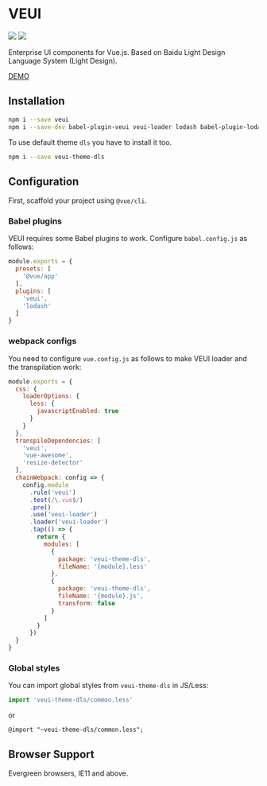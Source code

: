 # VEUI

[![](https://img.shields.io/github/actions/workflow/status/ecomfe/veui/test.yml?branch=main)](https://github.com/ecomfe/veui/actions/workflows/test.yml) [![](https://img.shields.io/codecov/c/github/ecomfe/veui)](https://codecov.io/gh/ecomfe/veui)

Enterprise UI components for Vue.js. Based on Baidu Light Design Language System (Light Design).

[DEMO](https://d20.veui.dev/)

## Installation

```sh
npm i --save veui
npm i --save-dev babel-plugin-veui veui-loader lodash babel-plugin-lodash less less-loader
```

To use default theme `dls` you have to install it too.

```sh
npm i --save veui-theme-dls
```

## Configuration

First, scaffold your project using `@vue/cli`.

### Babel plugins

VEUI requires some Babel plugins to work. Configure `babel.config.js` as follows:

```js
module.exports = {
  presets: [
    '@vue/app'
  ],
  plugins: [
    'veui',
    'lodash'
  ]
}
```

### webpack configs

You need to configure `vue.config.js` as follows to make VEUI loader and the transpilation work:

```js
module.exports = {
  css: {
    loaderOptions: {
      less: {
        javascriptEnabled: true
      }
    }
  },
  transpileDependencies: [
    'veui',
    'vue-awesome',
    'resize-detector'
  ],
  chainWebpack: config => {
    config.module
      .rule('veui')
      .test(/\.vue$/)
      .pre()
      .use('veui-loader')
      .loader('veui-loader')
      .tap(() => {
        return {
          modules: [
            {
              package: 'veui-theme-dls',
              fileName: '{module}.less'
            },
            {
              package: 'veui-theme-dls',
              fileName: '{module}.js',
              transform: false
            }
          ]
        }
      })
  }
}
```

### Global styles

You can import global styles from `veui-theme-dls` in JS/Less:

```js
import 'veui-theme-dls/common.less'
```

or

```less
@import "~veui-theme-dls/common.less";
```


## Browser Support

Evergreen browsers, IE11 and above.
